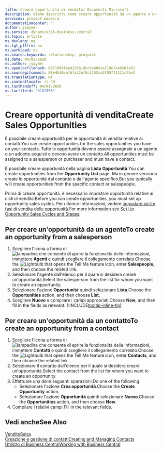 ```yaml
---
title: Creare opportunità di vendita| Documenti Microsoft
description: Viene descritto come creare opportunità da un agente o un contatto in Business Central.
services: project-madeira
documentationcenter: ''
author: jswymer
ms.service: dynamics365-business-central
ms.topic: article
ms.devlang: na
ms.tgt_pltfrm: na
ms.workload: na
ms.search.keywords: relationship, prospect
ms.date: 04/01/2020
ms.author: jswymer
ms.openlocfilehash: 0971998feed22b61dbcb948dda719e7e40287e63
ms.sourcegitcommit: 88e4b30eaf6fa32af0c1452ce2f85ff1111c75e2
ms.translationtype: HT
ms.contentlocale: it-CH
ms.lasthandoff: 04/01/2020
ms.locfileid: "3181550"
---
```

# <a name="create-sales-opportunities"></a><span data-ttu-id="a1d04-103">Creare opportunità di vendita</span><span class="sxs-lookup"><span data-stu-id="a1d04-103">Create Sales Opportunities</span></span>
<span data-ttu-id="a1d04-104">È possibile creare opportunità per le opportunità di vendita relative ai contatti.</span><span class="sxs-lookup"><span data-stu-id="a1d04-104">You can create opportunities for the sales opportunities you have on your contacts.</span></span> <span data-ttu-id="a1d04-105">Tutte le opportunità devono essere assegnate a un agente o un addetto acquisti e devono avere un contatto.</span><span class="sxs-lookup"><span data-stu-id="a1d04-105">All opportunities must be assigned to a salesperson or purchaser and must have a contact.</span></span>

<span data-ttu-id="a1d04-106">È possibile creare opportunità nella pagina **Lista Opportunità**.</span><span class="sxs-lookup"><span data-stu-id="a1d04-106">You can create opportunities from the **Opportunity List** page.</span></span> <span data-ttu-id="a1d04-107">Ma in genere verranno create le opportunità dal contatto o dall'agente specifico.</span><span class="sxs-lookup"><span data-stu-id="a1d04-107">But you typically will create opportunities from the specific contact or salespeople.</span></span>

<span data-ttu-id="a1d04-108">Prima di creare opportunità, è necessario impostare opportunità relative ai cicli di vendita.</span><span class="sxs-lookup"><span data-stu-id="a1d04-108">Before you can create opportunities, you must set up opportunity sales cycles.</span></span> <span data-ttu-id="a1d04-109">Per ulteriori informazioni, vedere [Impostare cicli e fasi di vendita delle opportunità](marketing-how-setup-opportunity-sales-cycles-stages.md).</span><span class="sxs-lookup"><span data-stu-id="a1d04-109">For more information see [Set Up Opportunity Sales Cycles and Stages](marketing-how-setup-opportunity-sales-cycles-stages.md).</span></span>

## <a name="to-create-an-opportunity-from-a-salesperson"></a><span data-ttu-id="a1d04-110">Per creare un'opportunità da un agente</span><span class="sxs-lookup"><span data-stu-id="a1d04-110">To create an opportunity from a salesperson</span></span>
1. <span data-ttu-id="a1d04-111">Scegliere l'icona a forma di ![lampadina che consente di aprire la funzionalità delle informazioni](media/ui-search/search_small.png "Informazioni sull'operazione che si desidera eseguire"), immettere **Agenti** e quindi scegliere il collegamento correlato.</span><span class="sxs-lookup"><span data-stu-id="a1d04-111">Choose the ![Lightbulb that opens the Tell Me feature](media/ui-search/search_small.png "Tell me what you want to do") icon, enter **Salespeople**, and then choose the related link.</span></span>
2. <span data-ttu-id="a1d04-112">Selezionare l'agente dall'elenco per il quale si desidera creare un'opportunità.</span><span class="sxs-lookup"><span data-stu-id="a1d04-112">Select the salesperson from the list for whom you want to create an opportunity.</span></span>
3. <span data-ttu-id="a1d04-113">Selezionare l'azione **Opportunità** quindi selezionare **Lista**.</span><span class="sxs-lookup"><span data-stu-id="a1d04-113">Choose the **Opportunities** action, and then choose **List**.</span></span>
4. <span data-ttu-id="a1d04-114">Scegliere **Nuovo** e compilare i campi appropriati.</span><span class="sxs-lookup"><span data-stu-id="a1d04-114">Choose **New**, and then fill in the fields as relevant.</span></span> [!INCLUDE[tooltip-inline-tip](includes/tooltip-inline-tip_md.md)]  



## <a name="to-create-an-opportunity-from-a-contact"></a><span data-ttu-id="a1d04-115">Per creare un'opportunità da un contatto</span><span class="sxs-lookup"><span data-stu-id="a1d04-115">To create an opportunity from a contact</span></span>
1. <span data-ttu-id="a1d04-116">Scegliere l'icona a forma di ![lampadina che consente di aprire la funzionalità delle informazioni](media/ui-search/search_small.png "Informazioni sull'operazione che si desidera eseguire"), immettere **Contatti** e quindi scegliere il collegamento correlato.</span><span class="sxs-lookup"><span data-stu-id="a1d04-116">Choose the ![Lightbulb that opens the Tell Me feature](media/ui-search/search_small.png "Tell me what you want to do") icon, enter **Contacts**, and then choose the related link.</span></span>
2. <span data-ttu-id="a1d04-117">Selezionare il contatto dall'elenco per il quale si desidera creare un'opportunità.</span><span class="sxs-lookup"><span data-stu-id="a1d04-117">Select the contact from the list for whom you want to create an opportunity.</span></span>
3. <span data-ttu-id="a1d04-118">Effettuare una delle seguenti operazioni:</span><span class="sxs-lookup"><span data-stu-id="a1d04-118">Do one of the following:</span></span>
   * <span data-ttu-id="a1d04-119">Selezionare l'azione **Crea opportunità**.</span><span class="sxs-lookup"><span data-stu-id="a1d04-119">Choose the **Create Opportunity** action.</span></span>
   * <span data-ttu-id="a1d04-120">Selezionare l'azione **Opportunità** quindi selezionare **Nuovo**.</span><span class="sxs-lookup"><span data-stu-id="a1d04-120">Choose the  **Opportunities** action, and then choose **New**.</span></span>
4. <span data-ttu-id="a1d04-121">Compilare i relativi campi.</span><span class="sxs-lookup"><span data-stu-id="a1d04-121">Fill in the relevant fields.</span></span>

## <a name="see-also"></a><span data-ttu-id="a1d04-122">Vedi anche</span><span class="sxs-lookup"><span data-stu-id="a1d04-122">See Also</span></span>
[<span data-ttu-id="a1d04-123">Vendite</span><span class="sxs-lookup"><span data-stu-id="a1d04-123">Sales</span></span>](sales-manage-sales.md)  
[<span data-ttu-id="a1d04-124">Creazione e gestione di contatti</span><span class="sxs-lookup"><span data-stu-id="a1d04-124">Creating and Managing Contacts</span></span>](marketing-contacts.md)  
[<span data-ttu-id="a1d04-125">Utilizzo di Business Central</span><span class="sxs-lookup"><span data-stu-id="a1d04-125">Working with Business Central</span></span>](ui-work-product.md)
